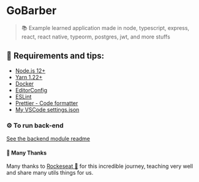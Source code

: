 # GoBarber

> 📚 Example learned application made in node, typescript, express, react, react native, typeorm, postgres, jwt, and more stuffs

## 📌 Requirements and tips:

- [Node.js 12+](https://nodejs.org/en/)
- [Yarn 1.22+](https://yarnpkg.com/)
- [Docker](https://docs.docker.com/docker-for-windows/install/)
- [EditorConfig](https://marketplace.visualstudio.com/items?itemName=EditorConfig.EditorConfig)
- [ESLint](https://marketplace.visualstudio.com/items?itemName=dbaeumer.vscode-eslint)
- [Prettier - Code formatter](https://marketplace.visualstudio.com/items?itemName=esbenp.prettier-vscod)
- [My VSCode settings.json](https://gist.github.com/rafaelpivatto/b4d77ca681941d68ceed6f1c7ca12c3f)

### ⚙️ To run back-end

[See the backend module readme](https://github.com/rafaelpivatto/gobarber/tree/master/backend#gobarber)

#### 🎉 Many Thanks

Many thanks to [Rockeseat 🚀](https://rocketseat.com.br/) for this incredible journey, teaching very well and share many utils things for us.


